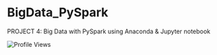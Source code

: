 # BigData_PySpark
PROJECT 4: Big Data with PySpark using Anaconda &amp; Jupyter notebook


![Profile Views](https://komarev.com/ghpvc/?username=anay-a-joshi/BigData_PySpark/&color=green)  
